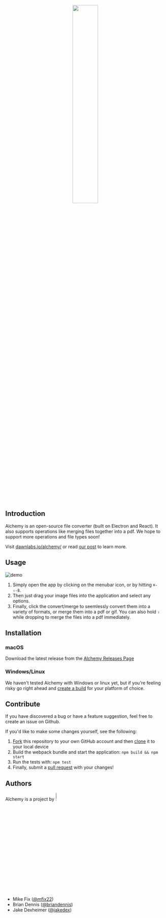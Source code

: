 <p align="center"><img width=40% src="https://cloud.githubusercontent.com/assets/10369094/24595851/bc69d6e4-17ff-11e7-98e9-67b538b25de3.png"></p>

## Introduction

Alchemy is an open-source file converter (built on Electron and React). It also supports operations like merging files together into a pdf. We hope to support more operations and file types soon!

Visit [dawnlabs.io/alchemy/](http://dawnlabs.io/alchemy/) or read [our post](https://dawnlabs.github.io/blog/alchemy/) to learn more.

## Usage

[]()![demo](https://cloud.githubusercontent.com/assets/10369094/24595824/7e6f7f74-17ff-11e7-80dd-b2602b9f0ba1.gif)

1. Simply open the app by clicking on the menubar icon, or by hitting `⌘-⇧-8`.
2. Then just drag your image files into the application and select any options.
3. Finally, click the convert/merge to seemlessly convert them into a variety of formats, or merge them into a pdf or gif. You can also hold `⇧` while dropping to merge the files into a pdf immediately.

## Installation

### macOS

Download the latest release from the [Alchemy Releases Page](https://github.com/dawnlabs/alchemy/releases/latest)

### Windows/Linux 

We haven't tested Alchemy with Windows or linux yet, but if you're feeling risky go right ahead and [create a build](https://github.com/dawnlabs/alchemy/issues/9) for your platform of choice.

## Contribute

If you have discovered a bug or have a feature suggestion, feel free to create an issue on Github.

If you'd like to make some changes yourself, see the following:
1. [Fork](https://help.github.com/articles/fork-a-repo/) this repository to your own GitHub account and then [clone](https://help.github.com/articles/cloning-a-repository/) it to your local device
2. Build the webpack bundle and start the application: `npm build && npm start`
3. Run the tests with: `npm test`
4. Finally, submit a [pull request](https://help.github.com/articles/creating-a-pull-request-from-a-fork/) with your changes!

## Authors
Alchemy is a project by <a href="http://dawnlabs.io/"><img width=8% src="https://cloud.githubusercontent.com/assets/10369094/25406306/dacebd4c-29cb-11e7-8e1c-468687cde495.png"></a>
- Mike Fix ([@mfix22](https://github.com/mfix22))
- Brian Dennis ([@briandennis](https://github.com/briandennis))
- Jake Dexheimer ([@jakedex](https://github.com/jakedex))
